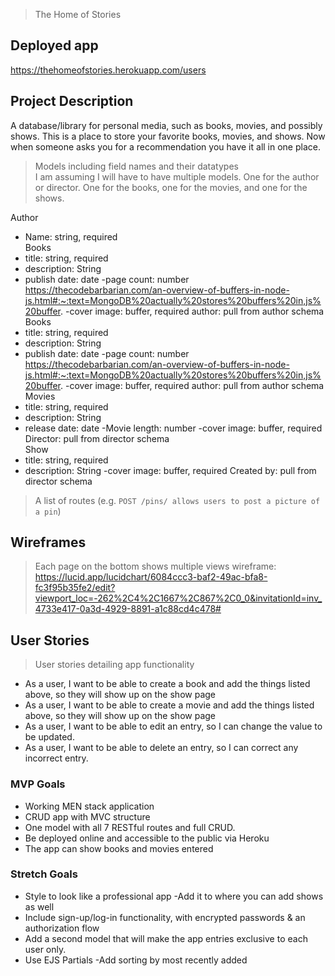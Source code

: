 > The Home of Stories
## Deployed app
https://thehomeofstories.herokuapp.com/users


## Project Description
A database/library for personal media, such as books, movies, and possibly shows. This is a place to store your favorite books, movies, and shows. Now when someone asks you for a recommendation you have it all in one place.
> Models including field names and their datatypes<br />
I am assuming I will have to have multiple models. One for the author or director. One for the books, one for the movies, and one for the shows. <br />

Author
- Name: string, required <br />
Books
- title: string, required
- description: String
- publish date: date
-page count: number
https://thecodebarbarian.com/an-overview-of-buffers-in-node-js.html#:~:text=MongoDB%20actually%20stores%20buffers%20in,js%20buffer.
-cover image: buffer, required
author: pull from author schema
Books
- title: string, required
- description: String
- publish date: date
-page count: number
https://thecodebarbarian.com/an-overview-of-buffers-in-node-js.html#:~:text=MongoDB%20actually%20stores%20buffers%20in,js%20buffer.
-cover image: buffer, required
author: pull from author schema <br />
Movies
- title: string, required
- description: String
- release date: date
-Movie length: number
-cover image: buffer, required
Director: pull from director schema <br />
Show
- title: string, required
- description: String
-cover image: buffer, required
Created by: pull from director schema <br />
> A list of routes (e.g. `POST /pins/ allows users to post a picture of a pin`)<br />

## Wireframes
> Each page on the bottom shows multiple views
wireframe: https://lucid.app/lucidchart/6084ccc3-baf2-49ac-bfa8-fc3f95b35fe2/edit?viewport_loc=-262%2C4%2C1667%2C867%2C0_0&invitationId=inv_4733e417-0a3d-4929-8891-a1c88cd4c478#


## User Stories
> User stories detailing app functionality<br />
- As a user, I want to be able to create a book and add the things listed above, so they will show up on the show page
- As a user, I want to be able to create a movie and add the things listed above, so they will show up on the show page
- As a user, I want to be able to edit an entry, so I can change the value to be updated.
- As a user, I want to be able to delete an entry, so I can correct any incorrect entry.

### MVP Goals
- Working MEN stack application
- CRUD app with MVC structure
- One model with all 7 RESTful routes and full CRUD.
- Be deployed online and accessible to the public via Heroku
- The app can show books and movies entered

### Stretch Goals
- Style to look like a professional app
-Add it to where you can add shows as well
- Include sign-up/log-in functionality, with encrypted passwords & an authorization flow
- Add a second model that will make the app entries exclusive to each user only.
- Use EJS Partials
-Add sorting by most recently added
